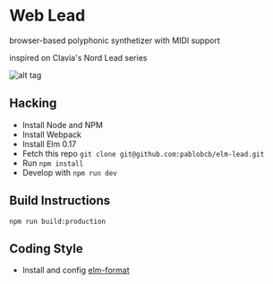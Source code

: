 # Web Lead

browser-based polyphonic synthetizer with MIDI support 

inspired on Clavia's Nord Lead series

![alt tag](https://github.com/pablobcb/elm-lead/blob/master/nord-lead-2x.jpg)

## Hacking

- Install Node and NPM
- Install Webpack
- Install Elm 0.17
- Fetch this repo `git clone git@github.com:pablobcb/elm-lead.git`
- Run `npm install`
- Develop with `npm run dev`

## Build Instructions

`npm run build:production`

## Coding Style
- Install and config [elm-format](https://github.com/avh4/elm-format)
